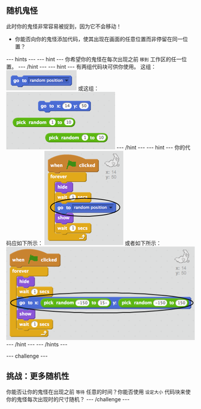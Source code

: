 ## 随机鬼怪

此时你的鬼怪非常容易被捉到，因为它不会移动！

+ 你能否向你的鬼怪添加代码，使其出现在画面的任意位置而非停留在同一位置？

--- hints ---
--- hint ---
你希望你的鬼怪在每次出现之前 `移到` 工作区的任一位置。
--- /hint ---
--- hint ---
有两组代码块可供你使用。
这组：
![screenshot](images/ghost-random-blocks-1.png)
或这组：
![screenshot](images/ghost-random-blocks-2.png)
--- /hint ---
--- hint ---
你的代码应如下所示：
![screenshot](images/ghost-random-code-1.png)
或者如下所示：
![screenshot](images/ghost-random-code-2.png)
--- /hint ---
--- /hints ---

--- challenge ---
## 挑战：更多随机性
你能否让你的鬼怪在出现之前 `等待` 任意的时间？你能否使用 `设定大小` 代码块来使你的鬼怪每次出现时的尺寸随机？
--- /challenge ---
